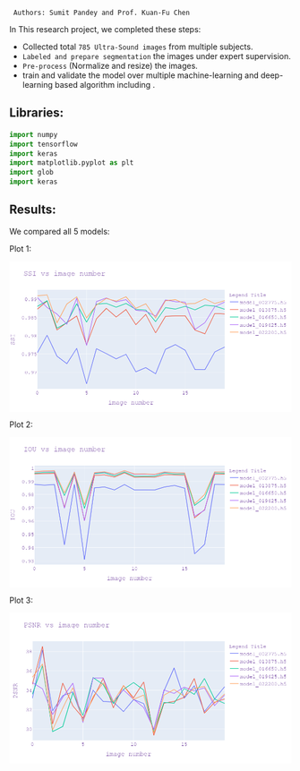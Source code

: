 ``` Authors: Sumit Pandey and Prof. Kuan-Fu Chen```


In This research project, we completed these steps:
- Collected total ```785 Ultra-Sound images``` from multiple subjects. 
-  ```Labeled and prepare segmentation``` the images under expert supervision.
- ```Pre-process``` (Normalize and resize) the images. 
-  train and validate the model over multiple machine-learning and deep-learning based algorithm including .



## Libraries:
``` python 
import numpy 
import tensorflow 
import keras
import matplotlib.pyplot as plt
import glob 
import keras 

```
## Results: 
We compared all 5 models:

Plot 1: 

<img align="center" src="newplot (1).png" width="600" />

Plot 2: 

<img align="center" src="newplot (2).png" width="600" />

Plot 3: 

<img align="center" src="newplot (4).png" width="600" />

